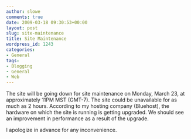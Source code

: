 ```yaml
---
author: slowe
comments: true
date: 2009-03-18 09:30:53+00:00
layout: post
slug: site-maintenance
title: Site Maintenance
wordpress_id: 1243
categories:
- General
tags:
- Blogging
- General
- Web
---
```


The site will be going down for site maintenance on Monday, March 23, at approximately 11PM MST (GMT-7). The site could be unavailable for as much as 2 hours. According to my hosting company (Bluehost), the hardware on which the site is running is getting upgraded. We should see an improvement in performance as a result of the upgrade.

I apologize in advance for any inconvenience.
